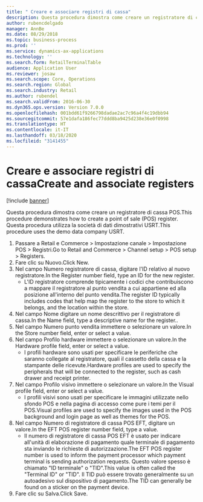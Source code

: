 ```yaml
---
title: " Creare e associare registri di cassa"
description: Questa procedura dimostra come creare un registratore di cassa POS.
author: rubencdelgado
manager: AnnBe
ms.date: 08/29/2018
ms.topic: business-process
ms.prod: ''
ms.service: dynamics-ax-applications
ms.technology: ''
ms.search.form: RetailTerminalTable
audience: Application User
ms.reviewer: josaw
ms.search.scope: Core, Operations
ms.search.region: Global
ms.search.industry: Retail
ms.author: rubendel
ms.search.validFrom: 2016-06-30
ms.dyn365.ops.version: Version 7.0.0
ms.openlocfilehash: 001bdd61f9266798dadae2ac7c96a4f4c19dbb94
ms.sourcegitcommit: 57e1dafa186fec77ddd8ba9425d238e36e0f0998
ms.translationtype: HT
ms.contentlocale: it-IT
ms.lasthandoff: 03/18/2020
ms.locfileid: "3141455"
---
```

# <a name="create-and-associate-registers"></a><span data-ttu-id="77f8d-103"> Creare e associare registri di cassa</span><span class="sxs-lookup"><span data-stu-id="77f8d-103">Create and associate registers</span></span>

[!include [banner](../includes/banner.md)]

<span data-ttu-id="77f8d-104">Questa procedura dimostra come creare un registratore di cassa POS.</span><span class="sxs-lookup"><span data-stu-id="77f8d-104">This procedure demonstrates how to create a point of sale (POS) register.</span></span> <span data-ttu-id="77f8d-105">Questa procedura utilizza la società di dati dimostrativi USRT.</span><span class="sxs-lookup"><span data-stu-id="77f8d-105">This procedure uses the demo data company USRT.</span></span>

1. <span data-ttu-id="77f8d-106">Passare a Retail e Commerce > Impostazione canale > Impostazione POS > Registri.</span><span class="sxs-lookup"><span data-stu-id="77f8d-106">Go to Retail and Commerce > Channel setup > POS setup > Registers.</span></span>
2. <span data-ttu-id="77f8d-107">Fare clic su Nuovo.</span><span class="sxs-lookup"><span data-stu-id="77f8d-107">Click New.</span></span>
3. <span data-ttu-id="77f8d-108">Nel campo Numero registratore di cassa, digitare l'ID relativo al nuovo registratore.</span><span class="sxs-lookup"><span data-stu-id="77f8d-108">In the Register number field, type an ID for the new register.</span></span>
    * <span data-ttu-id="77f8d-109">L'ID registratore comprende tipicamente i codici che contribuiscono a mappare il registratore al punto vendita a cui appartiene ed alla posizione all'interno del punto vendita.</span><span class="sxs-lookup"><span data-stu-id="77f8d-109">The register ID typically includes codes that help map the register to the store to which it belongs, and the location within the store.</span></span>  
4. <span data-ttu-id="77f8d-110">Nel campo Nome digitare un nome descrittivo per il registratore di cassa.</span><span class="sxs-lookup"><span data-stu-id="77f8d-110">In the Name field, type a descriptive name for the register..</span></span>
5. <span data-ttu-id="77f8d-111">Nel campo Numero punto vendita immettere o selezionare un valore.</span><span class="sxs-lookup"><span data-stu-id="77f8d-111">In the Store number field, enter or select a value.</span></span>
6. <span data-ttu-id="77f8d-112">Nel campo Profilo hardware immettere o selezionare un valore.</span><span class="sxs-lookup"><span data-stu-id="77f8d-112">In the Hardware profile field, enter or select a value.</span></span>
    * <span data-ttu-id="77f8d-113">I profili hardware sono usati per specificare le periferiche che saranno collegate al registratore, quali il cassetto della cassa e la stampante delle ricevute.</span><span class="sxs-lookup"><span data-stu-id="77f8d-113">Hardware profiles are used to specify the peripherals that will be connected to the register, such as cash drawer and receipt printer.</span></span>  
7. <span data-ttu-id="77f8d-114">Nel campo Profilo visivo immettere o selezionare un valore.</span><span class="sxs-lookup"><span data-stu-id="77f8d-114">In the Visual profile field, enter or select a value.</span></span>
    * <span data-ttu-id="77f8d-115">I profili visivi sono usati per specificare le immagini utilizzate nello sfondo POS e nella pagina di accesso come pure i temi per il POS.</span><span class="sxs-lookup"><span data-stu-id="77f8d-115">Visual profiles are used to specify the images used in the POS background and login page as well as themes for the POS.</span></span>  
8. <span data-ttu-id="77f8d-116">Nel campo Numero di registratore di cassa POS EFT, digitare un valore.</span><span class="sxs-lookup"><span data-stu-id="77f8d-116">In the EFT POS register number field, type a value.</span></span>
    * <span data-ttu-id="77f8d-117">Il numero di registratore di cassa POS EFT è usato per indicare all'unità di elaborazione di pagamento quale terminale di pagamento sta inviando le richieste di autorizzazione.</span><span class="sxs-lookup"><span data-stu-id="77f8d-117">The EFT POS register number is used to inform the payment processor which payment terminal is sending authorization requests.</span></span> <span data-ttu-id="77f8d-118">Questo valore spesso è chiamato "ID terminale" o "TID".</span><span class="sxs-lookup"><span data-stu-id="77f8d-118">This value is often called the "Terminal ID" or "TID".</span></span> <span data-ttu-id="77f8d-119">Il TID può essere trovato generalmente su un autoadesivo sul dispositivo di pagamento.</span><span class="sxs-lookup"><span data-stu-id="77f8d-119">The TID can generally be found on a sticker on the payment device.</span></span>  
9. <span data-ttu-id="77f8d-120">Fare clic su Salva.</span><span class="sxs-lookup"><span data-stu-id="77f8d-120">Click Save.</span></span>

